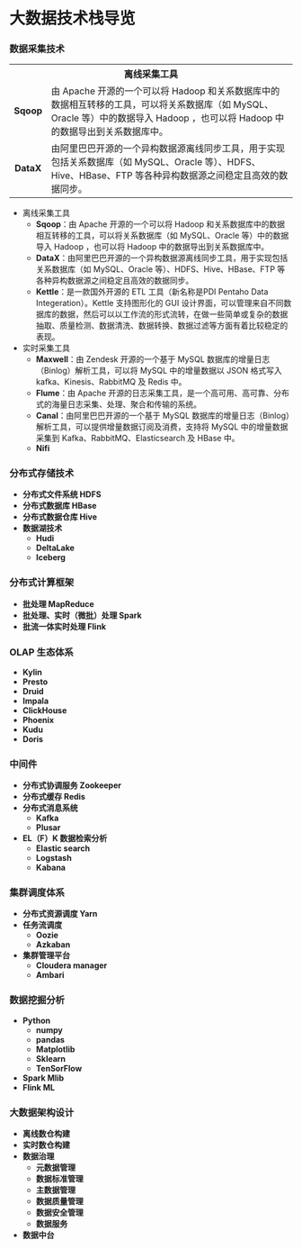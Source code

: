 大数据技术栈导览
=============

### 数据采集技术
<table>
    <tr>
        <th colspan="2">离线采集工具</th>
    <tr>
    <tr>
        <td align="center"， style='font-weight:bold;'>Sqoop</td>
        <td>由 Apache 开源的一个可以将 Hadoop 和关系数据库中的数据相互转移的工具，可以将关系数据库（如 MySQL、Oracle 等）中的数据导入 Hadoop ，也可以将 Hadoop 中的数据导出到关系数据库中。</td>
    <tr>
    <tr>
        <td align="center"， style='font-weight:bold;'>DataX</td>
        <td>由阿里巴巴开源的一个异构数据源离线同步工具，用于实现包括关系数据库（如 MySQL、Oracle 等）、HDFS、Hive、HBase、FTP 等各种异构数据源之间稳定且高效的数据同步。</td>
    <tr>
</table>

* 离线采集工具
    * **Sqoop**：由 Apache 开源的一个可以将 Hadoop 和关系数据库中的数据相互转移的工具，可以将关系数据库（如 MySQL、Oracle 等）中的数据导入 Hadoop ，也可以将 Hadoop 中的数据导出到关系数据库中。
    * **DataX**：由阿里巴巴开源的一个异构数据源离线同步工具，用于实现包括关系数据库（如 MySQL、Oracle 等）、HDFS、Hive、HBase、FTP 等各种异构数据源之间稳定且高效的数据同步。
    * **Kettle**：是一款国外开源的 ETL 工具（新名称是PDI Pentaho Data Integeration）。Kettle 支持图形化的 GUI 设计界面，可以管理来自不同数据库的数据，然后可以以工作流的形式流转，在做一些简单或复杂的数据抽取、质量检测、数据清洗、数据转换、数据过滤等方面有着比较稳定的表现。
* 实时采集工具
    * **Maxwell**：由 Zendesk 开源的一个基于 MySQL 数据库的增量日志（Binlog）解析工具，可以将 MySQL 中的增量数据以 JSON 格式写入 kafka、Kinesis、RabbitMQ  及 Redis 中。
    * **Flume**：由 Apache 开源的日志采集工具，是一个高可用、高可靠、分布式的海量日志采集、处理、聚合和传输的系统。
    * **Canal**：由阿里巴巴开源的一个基于 MySQL 数据库的增量日志（Binlog）解析工具，可以提供增量数据订阅及消费，支持将 MySQL 中的增量数据采集到 Kafka、RabbitMQ、Elasticsearch 及 HBase 中。
    * **Nifi**

### 分布式存储技术
* **分布式文件系统 HDFS**
* **分布式数据库 HBase**
* **分布式数据仓库 Hive**
* **数据湖技术**
    * **Hudi**
    * **DeltaLake**
    * **Iceberg**

### 分布式计算框架
* **批处理 MapReduce**
* **批处理、实时（微批）处理 Spark**
* **批流一体实时处理 Flink**

### OLAP 生态体系
* **Kylin**
* **Presto**
* **Druid**
* **Impala**
* **ClickHouse**
* **Phoenix**
* **Kudu**
* **Doris**

### 中间件
* **分布式协调服务 Zookeeper**
* **分布式缓存 Redis**
* **分布式消息系统** 
    * **Kafka**
    * **Plusar**
* **EL（F）K 数据检索分析**
    * **Elastic search**
    * **Logstash**
    * **Kabana**

### 集群调度体系
* **分布式资源调度 Yarn**
* **任务流调度**
    * **Oozie**
    * **Azkaban**
* **集群管理平台**
    * **Cloudera manager**
    * **Ambari**

### 数据挖掘分析
* **Python**
    * **numpy**
    * **pandas**
    * **Matplotlib**
    * **Sklearn**
    * **TenSorFlow**
* **Spark Mlib**
* **Flink ML**

### 大数据架构设计
* **离线数仓构建**
* **实时数仓构建**
* **数据治理**
    * **元数据管理**
    * **数据标准管理**
    * **主数据管理**
    * **数据质量管理**
    * **数据安全管理**
    * **数据服务**
* **数据中台**

